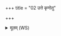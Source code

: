 +++
title = "02 उत्ते कृणोतु"

+++
<details><summary>मूलम् (WS)</summary>

उत्ते कृणोतु कश्यपो ब्रह्म देवैरभिष्टुतम् ।  
आप्रीतमविराधुकम् ॥॥ २ ॥  
एतं खदिरमा हराथो तेजनमा हर ।  
उतैतं पर्णमा हरा हरानडुहो बलम् ॥ ३ ॥
</details>